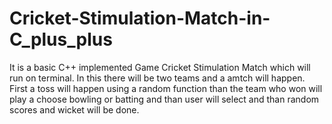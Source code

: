 # Cricket-Stimulation-Match-in-C_plus_plus
It is a basic C++ implemented Game Cricket Stimulation Match which will run on terminal. In this there will be two teams and a amtch will happen. First a toss will happen using a random function than the team who won will play a choose bowling or batting and than user will select and than random scores and wicket will be done.
